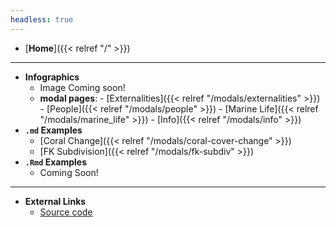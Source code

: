 ```yaml
---
headless: true
---
```


- [**Home**]({{< relref "/" >}})
___________________________________________________________________
- **Infographics**
  - Image Coming soon!
  - **modal pages**:
        - [Externalities]({{< relref "/modals/externalities" >}})
        - [People]({{< relref "/modals/people" >}})
        - [Marine Life]({{< relref "/modals/marine_life" >}})
        - [Info]({{< relref "/modals/info" >}})
- **`.md` Examples**
  - [Coral Change]({{< relref "/modals/coral-cover-change" >}})
  - [FK Subdivision]({{< relref "/modals/fk-subdiv" >}})
- **`.Rmd` Examples**
  - Coming Soon!
___________________________________________________________________
- **External Links**
  - [Source code](https://github.com/marinebon/fk-iea)
